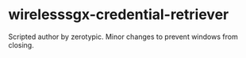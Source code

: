 # wirelesssgx-credential-retriever

Scripted author by zerotypic. Minor changes to prevent windows from closing.
